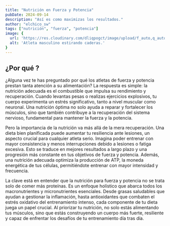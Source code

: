 ```yaml
---
title: "Nutrición en Fuerza y Potencia"
pubDate: 2024-09-14
description: "Así es como maximizas los resultados."
author: "elchico_sw"
tags: ["nutrición", "fuerza", "potencia"]
image: {
  url: 'https://res.cloudinary.com/dliqpogct/image/upload/f_auto,q_auto/v1/mysite/mobility',
  alt: 'Atleta masculino estirando caderas.'
}
---
```

## ¿Por qué ?

¿Alguna vez te has preguntado por qué los atletas de fuerza y potencia prestan tanta atención a su alimentación? La respuesta es simple: la nutrición adecuada es el combustible que impulsa su rendimiento y recuperación. Cuando levantas pesas o realizas ejercicios explosivos, tu cuerpo experimenta un estrés significativo, tanto a nivel muscular como neuronal. Una nutrición óptima no solo ayuda a reparar y fortalecer los músculos, sino que también contribuye a la recuperación del sistema nervioso, fundamental para mantener la fuerza y la potencia.

Pero la importancia de la nutrición va más allá de la mera recuperación. Una dieta bien planificada puede aumentar tu resiliencia ante lesiones, un aspecto crucial para cualquier atleta serio. Imagina poder entrenar con mayor consistencia y menos interrupciones debido a lesiones o fatiga excesiva. Esto se traduce en mejores resultados a largo plazo y una progresión más constante en tus objetivos de fuerza y potencia. Además, una nutrición adecuada optimiza la producción de ATP, la moneda energética de tus células, permitiéndote entrenar con mayor intensidad y frecuencia.

La clave está en entender que la nutrición para fuerza y potencia no se trata solo de comer más proteínas. Es un enfoque holístico que abarca todos los macronutrientes y micronutrientes esenciales. Desde grasas saludables que ayudan a gestionar la inflamación, hasta antioxidantes que combaten el estrés oxidativo del entrenamiento intenso, cada componente de tu dieta juega un papel crucial. Al priorizar tu nutrición, no solo estás alimentando tus músculos, sino que estás construyendo un cuerpo más fuerte, resiliente y capaz de enfrentar los desafíos de tu entrenamiento día tras día.